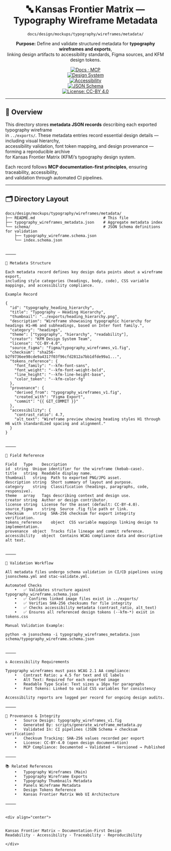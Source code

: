 <div align="center">

# 🔤 Kansas Frontier Matrix — Typography Wireframe Metadata  
`docs/design/mockups/typography/wireframes/metadata/`

**Purpose:** Define and validate structured metadata for **typography wireframes and exports**,  
linking design artifacts to accessibility standards, Figma sources, and KFM design tokens.

[![Docs · MCP](https://img.shields.io/badge/Docs-MCP-blue)](../../../../../../../..)  
[![Design System](https://img.shields.io/badge/Design-System-green)](../../../../../../../..)  
[![Accessibility](https://img.shields.io/badge/Accessibility-WCAG%202.1%20AA-yellow)](../../../../../../../..)  
[![JSON Schema](https://img.shields.io/badge/Schema-Validated-orange)](https://json-schema.org)  
[![License: CC-BY 4.0](https://img.shields.io/badge/License-CC--BY%204.0-lightgrey)](../../../../../../../LICENSE)

</div>

---

## 🧭 Overview

This directory stores **metadata JSON records** describing each exported typography wireframe  
in `../exports/`. These metadata entries record essential design details — including visual hierarchy,  
accessibility validation, font token mapping, and design provenance — forming a reproducible archive  
for Kansas Frontier Matrix (KFM)’s typography design system.

Each record follows **MCP documentation-first principles**, ensuring traceability, accessibility,  
and validation through automated CI pipelines.

---

## 🗂️ Directory Layout

```text
docs/design/mockups/typography/wireframes/metadata/
├── README.md                              # This file
├── typography_wireframes_metadata.json    # Aggregate metadata index
└── schema/                                # JSON Schema definitions for validation
    ├── typography_wireframe.schema.json
    └── index.schema.json


⸻

🧱 Metadata Structure

Each metadata record defines key design data points about a wireframe export,
including style categories (headings, body, code), CSS variable mappings, and accessibility compliance.

Example Record

{
  "id": "typography_heading_hierarchy",
  "title": "Typography — Heading Hierarchy",
  "thumbnail": "../exports/heading_hierarchy.png",
  "description": "Wireframe showcasing typographic hierarchy for headings H1–H6 and subheadings, based on Inter font family.",
  "category": "headings",
  "theme": ["typography", "hierarchy", "readability"],
  "creator": "KFM Design System Team",
  "license": "CC-BY-4.0",
  "source_figma": "figma/typography_wireframes_v1.fig",
  "checksum": "sha256-b2f9736ee98cde9a4317f03f96cfd2812a7bb1dfde99a1...",
  "tokens_reference": {
    "font_family": "--kfm-font-sans",
    "font_weight": "--kfm-font-weight-bold",
    "line_height": "--kfm-line-height-base",
    "color_token": "--kfm-color-fg"
  },
  "provenance": {
    "derived_from": "typography_wireframes_v1.fig",
    "created_with": "Figma Export",
    "commit": "{{ GIT_COMMIT }}"
  },
  "accessibility": {
    "contrast_ratio": 4.7,
    "alt_text": "Wireframe preview showing heading styles H1 through H6 with standardized spacing and alignment."
  }
}


⸻

🧩 Field Reference

Field	Type	Description
id	string	Unique identifier for the wireframe (kebab-case).
title	string	Readable display name.
thumbnail	string	Path to exported PNG/JPG asset.
description	string	Short summary of layout and purpose.
category	string	Classification (headings, paragraphs, code, responsive).
theme	array	Tags describing context and design use.
creator	string	Author or design contributor.
license	string	License for the asset (default: CC-BY-4.0).
source_figma	string	Source .fig file path or link.
checksum	string	SHA-256 checksum for export integrity verification.
tokens_reference	object	CSS variable mappings linking design to implementation.
provenance	object	Tracks file lineage and commit reference.
accessibility	object	Contains WCAG compliance data and descriptive alt text.


⸻

🧮 Validation Workflow

All metadata files undergo schema validation in CI/CD pipelines using
jsonschema.yml and stac-validate.yml.

Automated Checks
	•	✅ Validates structure against typography_wireframe.schema.json
	•	✅ Confirms linked image files exist in ../exports/
	•	✅ Verifies SHA-256 checksums for file integrity
	•	✅ Checks accessibility metadata (contrast_ratio, alt_text)
	•	✅ Ensures all referenced design tokens (--kfm-*) exist in tokens.css

Manual Validation Example:

python -m jsonschema -i typography_wireframes_metadata.json schema/typography_wireframe.schema.json


⸻

♿ Accessibility Requirements

Typography wireframes must pass WCAG 2.1 AA compliance:
	•	Contrast Ratio: ≥ 4.5 for text and UI labels
	•	Alt Text: Required for each exported image
	•	Readable Type Scale: Text sizes ≥ 16px for paragraphs
	•	Font Tokens: Linked to valid CSS variables for consistency

Accessibility reports are logged per record for ongoing design audits.

⸻

🧾 Provenance & Integrity
	•	Source Design: typography_wireframes_v1.fig
	•	Generated By: scripts/generate_wireframe_metadata.py
	•	Validated In: CI pipelines (JSON Schema + checksum verification)
	•	Checksum Tracking: SHA-256 values recorded per export
	•	License: CC-BY-4.0 (open design documentation)
	•	MCP Compliance: Documented → Validated → Versioned → Published

⸻

📚 Related References
	•	Typography Wireframes (Main)
	•	Typography Wireframe Exports
	•	Typography Thumbnails Metadata
	•	Panels Wireframe Metadata
	•	Design Tokens Reference
	•	Kansas Frontier Matrix Web UI Architecture

⸻


<div align="center">


Kansas Frontier Matrix — Documentation-First Design
Readability · Accessibility · Traceability · Reproducibility

</div>
```
